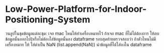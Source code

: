 # Low-Power-Platform-for-Indoor-Positioning-System

วนลูปในชุดข้อมูลแต่ละชุด:
เจอ mac ไหนให้ทำเครื่องหมายไว้
ถ้าเจอ mac ที่ไม่ได้ต้องการ ให้ลบข้อมูลนั้นออกไป(หรือไม่ต้องใส่ข้อมูลนั้นลง dataframe
รอบสุดท้ายตรวจสอบว่า ถ้าตัวไหนไม่มีเครื่องหมาย ให้ ใส่ค่าเป็น NaN (list.append(NaN))
นำข้อมูลที่ได้ใส่ลงใน dataframe
